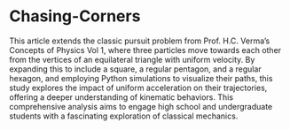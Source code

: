 # Chasing-Corners

This article extends the classic pursuit problem from Prof. H.C. Verma’s Concepts of Physics Vol 1, where three particles move towards each other from the vertices of an equilateral triangle with uniform velocity. By expanding this to include a square, a regular pentagon, and a regular hexagon, and employing Python simulations to visualize their paths, this study explores the impact of uniform acceleration on their trajectories, offering a deeper understanding of kinematic behaviors. This comprehensive analysis aims to engage high school and undergraduate students with a fascinating exploration of classical mechanics.
